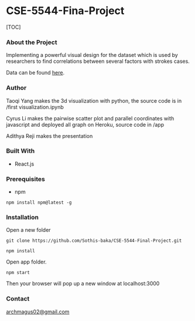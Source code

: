 # CSE-5544-Fina-Project

[TOC]

### About the Project

Implementing a powerful visual design for the dataset which is used by researchers to find correlations between several factors with strokes cases.

Data can be found [here](https://www.kaggle.com/fedesoriano/stroke-prediction-dataset).

### Author

Taoqi Yang makes the 3d visualization with python, the source code is in /first visualization.ipynb

Cyrus Li makes the pairwise scatter plot and parallel coordinates with javascript and deployed all graph on Heroku, source code in /app

Adithya Reji makes the presentation

### Built With

* React.js

### Prerequisites

* npm

```
npm install npm@latest -g
```

### Installation

Open a new folder

```
git clone https://github.com/Sothis-baka/CSE-5544-Final-Project.git
```

```
npm install
```

Open app folder. 

```
npm start
```

Then your browser will pop up a new window at localhost:3000

### Contact

archmagus02@gmail.com